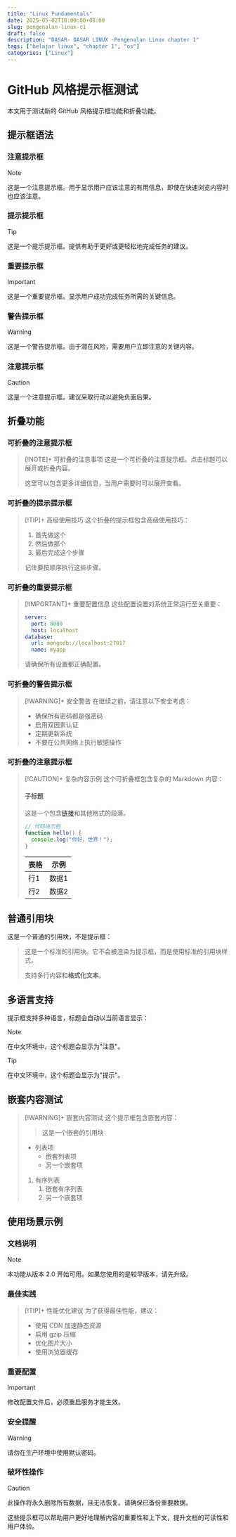 ```yaml
---
title: "Linux Fundamentals"
date: 2025-05-02T10:00:00+08:00
slug: pengenalan-linux-c1
draft: false
description: "DASAR- DASAR LINUX -Pengenalan Linux chapter 1"
tags: ["belajar linux", "chapter 1", "os"]
categories: ["Linux"]
---
```


# GitHub 风格提示框测试

本文用于测试新的 GitHub 风格提示框功能和折叠功能。

## 提示框语法

### 注意提示框

> [!NOTE]
> 这是一个注意提示框。用于显示用户应该注意的有用信息，即使在快速浏览内容时也应该注意。

### 提示提示框

> [!TIP]
> 这是一个提示提示框。提供有助于更好或更轻松地完成任务的建议。

### 重要提示框

> [!IMPORTANT]
> 这是一个重要提示框。显示用户成功完成任务所需的关键信息。

### 警告提示框

> [!WARNING]
> 这是一个警告提示框。由于潜在风险，需要用户立即注意的关键内容。

### 注意提示框

> [!CAUTION]
> 这是一个注意提示框。建议采取行动以避免负面后果。

## 折叠功能

### 可折叠的注意提示框

> [!NOTE]+ 可折叠的注意事项
> 这是一个可折叠的注意提示框。点击标题可以展开或折叠内容。
> 
> 这里可以包含更多详细信息，当用户需要时可以展开查看。

### 可折叠的提示提示框

> [!TIP]+ 高级使用技巧
> 这个折叠的提示框包含高级使用技巧：
> 
> 1. 首先做这个
> 2. 然后做那个
> 3. 最后完成这个步骤
> 
> 记住要按顺序执行这些步骤。

### 可折叠的重要提示框

> [!IMPORTANT]+ 重要配置信息
> 这些配置设置对系统正常运行至关重要：
> 
> ```yaml
> server:
>   port: 8080
>   host: localhost
> database:
>   url: mongodb://localhost:27017
>   name: myapp
> ```
> 
> 请确保所有设置都正确配置。

### 可折叠的警告提示框

> [!WARNING]+ 安全警告
> 在继续之前，请注意以下安全考虑：
> 
> - 确保所有密码都是强密码
> - 启用双因素认证
> - 定期更新系统
> - 不要在公共网络上执行敏感操作

### 可折叠的注意提示框

> [!CAUTION]+ 复杂内容示例
> 这个可折叠框包含复杂的 Markdown 内容：
> 
> #### 子标题
> 
> 这是一个包含[链接](https://example.com)和其他格式的段落。
> 
> ```javascript
> // 代码块示例
> function hello() {
>   console.log("你好，世界！");
> }
> ```
> 
> | 表格 | 示例 |
> |------|------|
> | 行1 | 数据1 |
> | 行2 | 数据2 |

## 普通引用块

这是一个普通的引用块，不是提示框：

> 这是一个标准的引用块。它不会被渲染为提示框，而是使用标准的引用块样式。
> 
> 支持多行内容和**格式化文本**。

## 多语言支持

提示框支持多种语言，标题会自动以当前语言显示：

> [!NOTE]
> 在中文环境中，这个标题会显示为"注意"。

> [!TIP]
> 在中文环境中，这个标题会显示为"提示"。

## 嵌套内容测试

> [!WARNING]+ 嵌套内容测试
> 这个提示框包含嵌套内容：
> 
> > 这是一个嵌套的引用块
> 
> - 列表项
>   - 嵌套列表项
>   - 另一个嵌套项
> 
> 1. 有序列表
>    1. 嵌套有序列表
>    2. 另一个嵌套项

## 使用场景示例

### 文档说明

> [!NOTE]
> 本功能从版本 2.0 开始可用。如果您使用的是较早版本，请先升级。

### 最佳实践

> [!TIP]+ 性能优化建议
> 为了获得最佳性能，建议：
> 
> - 使用 CDN 加速静态资源
> - 启用 gzip 压缩
> - 优化图片大小
> - 使用浏览器缓存

### 重要配置

> [!IMPORTANT]
> 修改配置文件后，必须重启服务才能生效。

### 安全提醒

> [!WARNING]
> 请勿在生产环境中使用默认密码。

### 破坏性操作

> [!CAUTION]
> 此操作将永久删除所有数据，且无法恢复。请确保已备份重要数据。

这些提示框可以帮助用户更好地理解内容的重要性和上下文，提升文档的可读性和用户体验。
